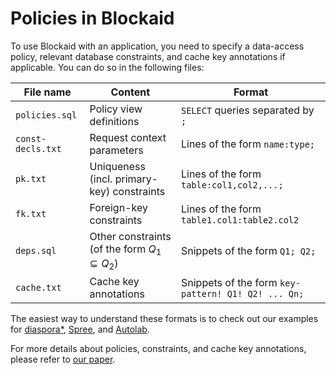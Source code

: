 # Policies in Blockaid

To use Blockaid with an application, you need to specify a data-access policy, relevant database constraints, and cache key annotations if applicable.
You can do so in the following files:

| File name          | Content                                             | Format |
| ------------------ | --------------------------------------------------- | ------ |
| `policies.sql`     | Policy view definitions                             | `SELECT` queries separated by `;`|
| `const-decls.txt`  | Request context parameters                          | Lines of the form `name:type;`|
| `pk.txt`           | Uniqueness (incl. primary-key) constraints          | Lines of the form `table:col1,col2,...;`|
| `fk.txt`           | Foreign-key constraints                             | Lines of the form `table1.col1:table2.col2`|
| `deps.sql`         | Other constraints (of the form $Q_1 \subseteq Q_2$) | Snippets of the form `Q1; Q2;`|
| `cache.txt`        | Cache key annotations                               | Snippets of the form `key-pattern! Q1! Q2! ... Qn;`|

The easiest way to understand these formats is to check out our examples for [diaspora*](diaspora), [Spree](spree), and [Autolab](Autolab).

For more details about policies, constraints, and cache key annotations, please refer to [our paper](https://www.usenix.org/conference/osdi22/presentation/zhang).
